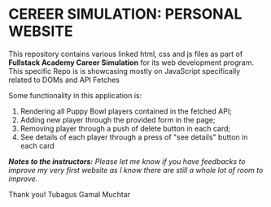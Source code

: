 # CEREER SIMULATION: PERSONAL WEBSITE

 This repository contains various linked html, css and js files as part of **Fullstack Academy Career Simulation** for its web development program. This specific Repo is is showcasing mostly on JavaScript specifically related to DOMs and API Fetches

 Some functionality in this application is:
 1. Rendering all Puppy Bowl players contained in the fetched API;
 2. Adding new player through the provided form in the page;
 3. Removing player through a push of delete button in each card;
 4. See details of each player through a press of "see details" button in each card

 ***Notes to the instructors:*** *Please let me know if you have feedbacks to improve my very first website as I know there are still a whole lot of room to improve.*

 Thank you!
 Tubagus Gamal Muchtar